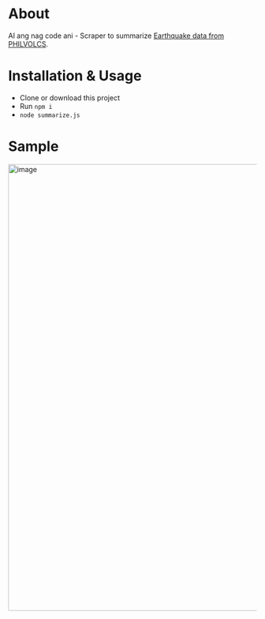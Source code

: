 # About

AI ang nag code ani - Scraper to summarize [Earthquake data from PHILVOLCS](https://earthquake.phivolcs.dost.gov.ph/).

# Installation & Usage
- Clone or download this project
- Run `npm i`
- `node summarize.js`

# Sample
<img width="1449" height="905" alt="image" src="https://github.com/user-attachments/assets/6a66f2a9-8f0b-4c39-8cc2-55edd239fadc" />
